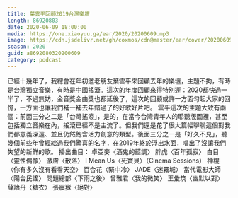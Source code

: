 ```yaml
---
title: 葉雲平回顧2019台灣樂壇
length: 86920803
date: 2020-06-09 18:00:00
media: https://one.xiaoyuu.ga/ear/2020/20200609.mp3
image: https://cdn.jsdelivr.net/gh/coxmos/cdn@master/ear/cover/20200609.jpeg
season: 2020
guid: a8692080320200609
category: podcast
---
```


已經十幾年了，我總會在年初邀老朋友葉雲平來回顧去年的樂壇，主題不拘，有時是台灣獨立音樂，有時是中國搖滾。這次的年度回顧來得特別遲：2020都快過一半了，不過無妨，金音獎金曲獎也都延後了，這次的回顧或許一方面勾起大家的回憶，一方面也讓我們補一補去年錯過了的好歌好片吧。
雲平這次的主題大致有兩個：前面三分之二是「台灣搖滾」，是的，在當今台灣青年人的聆聽版圖裡，甚至包括獨立音樂在內，搖滾已經不是主流了。但我們還是花了很大篇幅聊聊這個對我們都意義深遠、並且仍然飽含活力創意的類型。後面三分之一是「好久不見」，聽幾個前些年曾經給過我們驚喜的名字，在2019年終於浮出水面，唱出了沒讓我們失望的新鮮的歌。
播出曲目：
卓亞麥〈酒鬼的藍調〉
胖虎〈百年孤寂〉
白目〈靈性偶像〉
激膚〈散落〉
I Mean Us〈死寶貝〉（Cinema Sessions）
神棍〈你有多久沒有看看天空〉
百合花〈緊中冷〉
JADE〈迷霧城〉
當代電影大師〈陽台民謠〉
問題總部〈下雨之後〉
曾雅君〈我的微笑〉
王彙筑〈幽默以對〉
薛詒丹〈糖衣〉
張震嶽〈絕對〉

